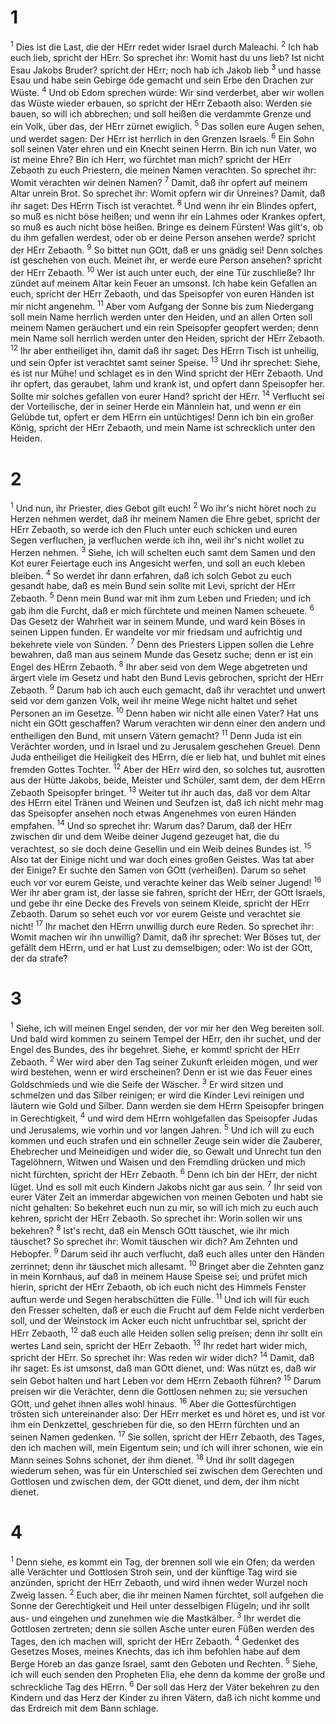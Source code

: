 # 1
<sup>1</sup> Dies ist die Last, die der HErr redet wider Israel durch Maleachi. <sup>2</sup> Ich hab euch lieb, spricht der HErr. So sprechet ihr: Womit hast du uns lieb? Ist nicht Esau Jakobs Bruder? spricht der HErr; noch hab ich Jakob lieb <sup>3</sup> und hasse Esau und habe sein Gebirge öde gemacht und sein Erbe den Drachen zur Wüste. <sup>4</sup> Und ob Edom sprechen würde: Wir sind verderbet, aber wir wollen das Wüste wieder erbauen, so spricht der HErr Zebaoth also: Werden sie bauen, so will ich abbrechen; und soll heißen die verdammte Grenze und ein Volk, über das, der HErr zürnet ewiglich. <sup>5</sup> Das sollen eure Augen sehen, und werdet sagen: Der HErr ist herrlich in den Grenzen Israels. <sup>6</sup> Ein Sohn soll seinen Vater ehren und ein Knecht seinen Herrn. Bin ich nun Vater, wo ist meine Ehre? Bin ich Herr, wo fürchtet man mich? spricht der HErr Zebaoth zu euch Priestern, die meinen Namen verachten. So sprechet ihr: Womit verachten wir deinen Namen? <sup>7</sup> Damit, daß ihr opfert auf meinem Altar unrein Brot. So sprechet ihr: Womit opfern wir dir Unreines? Damit, daß ihr saget: Des HErrn Tisch ist verachtet. <sup>8</sup> Und wenn ihr ein Blindes opfert, so muß es nicht böse heißen; und wenn ihr ein Lahmes oder Krankes opfert, so muß es auch nicht böse heißen. Bringe es deinem Fürsten! Was gilt's, ob du ihm gefallen werdest, oder ob er deine Person ansehen werde? spricht der HErr Zebaoth. <sup>9</sup> So bittet nun GOtt, daß er uns gnädig sei! Denn solches ist geschehen von euch. Meinet ihr, er werde eure Person ansehen? spricht der HErr Zebaoth. <sup>10</sup> Wer ist auch unter euch, der eine Tür zuschließe? Ihr zündet auf meinem Altar kein Feuer an umsonst. Ich habe kein Gefallen an euch, spricht der HErr Zebaoth, und das Speisopfer von euren Händen ist mir nicht angenehm. <sup>11</sup> Aber vom Aufgang der Sonne bis zum Niedergang soll mein Name herrlich werden unter den Heiden, und an allen Orten soll meinem Namen geräuchert und ein rein Speisopfer geopfert werden; denn mein Name soll herrlich werden unter den Heiden, spricht der HErr Zebaoth. <sup>12</sup> Ihr aber entheiliget ihn, damit daß ihr saget: Des HErrn Tisch ist unheilig, und sein Opfer ist verachtet samt seiner Speise. <sup>13</sup> Und ihr sprechet: Siehe, es ist nur Mühe! und schlaget es in den Wind spricht der HErr Zebaoth. Und ihr opfert, das geraubet, lahm und krank ist, und opfert dann Speisopfer her. Sollte mir solches gefallen von eurer Hand? spricht der HErr. <sup>14</sup> Verflucht sei der Vorteilische, der in seiner Herde ein Männlein hat, und wenn er ein Gelübde tut, opfert er dem HErrn ein untüchtiges! Denn ich bin ein großer König, spricht der HErr Zebaoth, und mein Name ist schrecklich unter den Heiden.

# 2
<sup>1</sup> Und nun, ihr Priester, dies Gebot gilt euch! <sup>2</sup> Wo ihr's nicht höret noch zu Herzen nehmen werdet, daß ihr meinem Namen die Ehre gebet, spricht der HErr Zebaoth, so werde ich den Fluch unter euch schicken und euren Segen verfluchen, ja verfluchen werde ich ihn, weil ihr's nicht wollet zu Herzen nehmen. <sup>3</sup> Siehe, ich will schelten euch samt dem Samen und den Kot eurer Feiertage euch ins Angesicht werfen, und soll an euch kleben bleiben. <sup>4</sup> So werdet ihr dann erfahren, daß ich solch Gebot zu euch gesandt habe, daß es mein Bund sein sollte mit Levi, spricht der HErr Zebaoth. <sup>5</sup> Denn mein Bund war mit ihm zum Leben und Frieden; und ich gab ihm die Furcht, daß er mich fürchtete und meinen Namen scheuete. <sup>6</sup> Das Gesetz der Wahrheit war in seinem Munde, und ward kein Böses in seinen Lippen funden. Er wandelte vor mir friedsam und aufrichtig und bekehrete viele von Sünden. <sup>7</sup> Denn des Priesters Lippen sollen die Lehre bewahren, daß man aus seinem Munde das Gesetz suche; denn er ist ein Engel des HErrn Zebaoth. <sup>8</sup> Ihr aber seid von dem Wege abgetreten und ärgert viele im Gesetz und habt den Bund Levis gebrochen, spricht der HErr Zebaoth. <sup>9</sup> Darum hab ich auch euch gemacht, daß ihr verachtet und unwert seid vor dem ganzen Volk, weil ihr meine Wege nicht haltet und sehet Personen an im Gesetze. <sup>10</sup> Denn haben wir nicht alle einen Vater? Hat uns nicht ein GOtt geschaffen? Warum verachten wir denn einer den andern und entheiligen den Bund, mit unsern Vätern gemacht? <sup>11</sup> Denn Juda ist ein Verächter worden, und in Israel und zu Jerusalem geschehen Greuel. Denn Juda entheiliget die Heiligkeit des HErrn, die er lieb hat, und buhlet mit eines fremden Gottes Tochter. <sup>12</sup> Aber der HErr wird den, so solches tut, ausrotten aus der Hütte Jakobs, beide, Meister und Schüler, samt dem, der dem HErrn Zebaoth Speisopfer bringet. <sup>13</sup> Weiter tut ihr auch das, daß vor dem Altar des HErrn eitel Tränen und Weinen und Seufzen ist, daß ich nicht mehr mag das Speisopfer ansehen noch etwas Angenehmes von euren Händen empfahen. <sup>14</sup> Und so sprechet ihr: Warum das? Darum, daß der HErr zwischen dir und dem Weibe deiner Jugend gezeuget hat, die du verachtest, so sie doch deine Gesellin und ein Weib deines Bundes ist. <sup>15</sup> Also tat der Einige nicht und war doch eines großen Geistes. Was tat aber der Einige? Er suchte den Samen von GOtt (verheißen). Darum so sehet euch vor vor eurem Geiste, und verachte keiner das Weib seiner Jugend! <sup>16</sup> Wer ihr aber gram ist, der lasse sie fahren, spricht der HErr, der GOtt Israels, und gebe ihr eine Decke des Frevels von seinem Kleide, spricht der HErr Zebaoth. Darum so sehet euch vor vor eurem Geiste und verachtet sie nicht! <sup>17</sup> Ihr machet den HErrn unwillig durch eure Reden. So sprechet ihr: Womit machen wir ihn unwillig? Damit, daß ihr sprechet: Wer Böses tut, der gefällt dem HErrn, und er hat Lust zu demselbigen; oder: Wo ist der GOtt, der da strafe?

# 3
<sup>1</sup> Siehe, ich will meinen Engel senden, der vor mir her den Weg bereiten soll. Und bald wird kommen zu seinem Tempel der HErr, den ihr suchet, und der Engel des Bundes, des ihr begehret. Siehe, er kommt! spricht der HErr Zebaoth. <sup>2</sup> Wer wird aber den Tag seiner Zukunft erleiden mögen, und wer wird bestehen, wenn er wird erscheinen? Denn er ist wie das Feuer eines Goldschmieds und wie die Seife der Wäscher. <sup>3</sup> Er wird sitzen und schmelzen und das Silber reinigen; er wird die Kinder Levi reinigen und läutern wie Gold und Silber. Dann werden sie dem HErrn Speisopfer bringen in Gerechtigkeit, <sup>4</sup> und wird dem HErrn wohlgefallen das Speisopfer Judas und Jerusalems, wie vorhin und vor langen Jahren. <sup>5</sup> Und ich will zu euch kommen und euch strafen und ein schneller Zeuge sein wider die Zauberer, Ehebrecher und Meineidigen und wider die, so Gewalt und Unrecht tun den Tagelöhnern, Witwen und Waisen und den Fremdling drücken und mich nicht fürchten, spricht der HErr Zebaoth. <sup>6</sup> Denn ich bin der HErr, der nicht lüget. Und es soll mit euch Kindern Jakobs nicht gar aus sein. <sup>7</sup> Ihr seid von eurer Väter Zeit an immerdar abgewichen von meinen Geboten und habt sie nicht gehalten: So bekehret euch nun zu mir, so will ich mich zu euch auch kehren, spricht der HErr Zebaoth. So sprechet ihr: Worin sollen wir uns bekehren? <sup>8</sup> Ist's recht, daß ein Mensch GOtt täuschet, wie ihr mich täuschet? So sprechet ihr: Womit täuschen wir dich? Am Zehnten und Hebopfer. <sup>9</sup> Darum seid ihr auch verflucht, daß euch alles unter den Händen zerrinnet; denn ihr täuschet mich allesamt. <sup>10</sup> Bringet aber die Zehnten ganz in mein Kornhaus, auf daß in meinem Hause Speise sei; und prüfet mich hierin, spricht der HErr Zebaoth, ob ich euch nicht des Himmels Fenster auftun werde und Segen herabschütten die Fülle. <sup>11</sup> Und ich will für euch den Fresser schelten, daß er euch die Frucht auf dem Felde nicht verderben soll, und der Weinstock im Acker euch nicht unfruchtbar sei, spricht der HErr Zebaoth, <sup>12</sup> daß euch alle Heiden sollen selig preisen; denn ihr sollt ein wertes Land sein, spricht der HErr Zebaoth. <sup>13</sup> Ihr redet hart wider mich, spricht der HErr. So sprechet ihr: Was reden wir wider dich? <sup>14</sup> Damit, daß ihr saget: Es ist umsonst, daß man GOtt dienet, und: Was nützt es, daß wir sein Gebot halten und hart Leben vor dem HErrn Zebaoth führen? <sup>15</sup> Darum preisen wir die Verächter, denn die Gottlosen nehmen zu; sie versuchen GOtt, und gehet ihnen alles wohl hinaus. <sup>16</sup> Aber die Gottesfürchtigen trösten sich untereinander also: Der HErr merket es und höret es, und ist vor ihm ein Denkzettel, geschrieben für die, so den HErrn fürchten und an seinen Namen gedenken. <sup>17</sup> Sie sollen, spricht der HErr Zebaoth, des Tages, den ich machen will, mein Eigentum sein; und ich will ihrer schonen, wie ein Mann seines Sohns schonet, der ihm dienet. <sup>18</sup> Und ihr sollt dagegen wiederum sehen, was für ein Unterschied sei zwischen dem Gerechten und Gottlosen und zwischen dem, der GOtt dienet, und dem, der ihm nicht dienet.

# 4
<sup>1</sup> Denn siehe, es kommt ein Tag, der brennen soll wie ein Ofen; da werden alle Verächter und Gottlosen Stroh sein, und der künftige Tag wird sie anzünden, spricht der HErr Zebaoth, und wird ihnen weder Wurzel noch Zweig lassen. <sup>2</sup> Euch aber, die ihr meinen Namen fürchtet, soll aufgehen die Sonne der Gerechtigkeit und Heil unter desselbigen Flügeln; und ihr sollt aus- und eingehen und zunehmen wie die Mastkälber. <sup>3</sup> Ihr werdet die Gottlosen zertreten; denn sie sollen Asche unter euren Füßen werden des Tages, den ich machen will, spricht der HErr Zebaoth. <sup>4</sup> Gedenket des Gesetzes Moses, meines Knechts, das ich ihm befohlen habe auf dem Berge Horeb an das ganze Israel, samt den Geboten und Rechten. <sup>5</sup> Siehe, ich will euch senden den Propheten Elia, ehe denn da komme der große und schreckliche Tag des HErrn. <sup>6</sup> Der soll das Herz der Väter bekehren zu den Kindern und das Herz der Kinder zu ihren Vätern, daß ich nicht komme und das Erdreich mit dem Bann schlage.